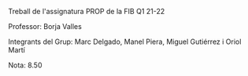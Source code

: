 Treball de l'assignatura PROP de la FIB
Q1 21-22

Professor: Borja Valles

Integrants del Grup: Marc Delgado, Manel Piera, Miguel Gutiérrez i Oriol Martí
  
 Nota: 8.50
